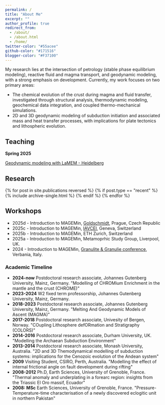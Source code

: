 ```yaml
---
permalink: /
title: "About Me"
excerpt: ""
author_profile: true
redirect_from: 
  - /about/
  - /about.html
  - /home/
twitter-color: "#55acee"
github-color: "#171516"
blogger-color: "#F37100"
---
```


My research lies at the intersection of petrology (stable phase equilibrium modeling), reactive fluid and magma transport, and geodynamic modeling, with a strong emphasis on development. Currently, my work focuses on two primary areas:

* The chemical evolution of the crust during magma and fluid transfer, investigated through structural analysis, thermodynamic modeling, geochemical data integration, and coupled thermo-mechanical simulations.
* 2D and 3D geodynamic modeling of subduction initiation and associated mass and heat transfer processes, with implications for plate tectonics and lithospheric evolution.

## Teaching

**Spring 2025**

[Geodynamic modeling with LaMEM - Heidelberg](https://github.com/NicolasRiel/Heidelberg_LaMEM_course)

## Research

{% for post in site.publications reversed %}
  {% if post.type == "recent" %}
    {% include archive-single.html %}
  {% endif %}
{% endfor %}

## Workshops

* 2025d - Introduction to MAGEMin, [Goldschmidt](https://conf.goldschmidt.info/goldschmidt/2025/meetingapp.cgi/Session/7480), Prague, Czech Republic
* 2025c - Introduction to MAGEMin, [IAVCEI](https://sa2025.iavceivolcano.org/workshop-14/), Geneva, Switzerland
* 2025b - Introduction to MAGEMin, ETH Zurich, Switzerland
* 2025a - Introduction to MAGEMin, Metamoprhic Study Group, Liverpool, UK.
* 2024 - Introduction to MAGEMin, [Granulite & Granulie conference](https://granulites2024.sfmc-fr.org/), Verbania, Italy.


### Academic Timeline

* **2024-now** Postdoctoral research associate, Johannes Gutenberg University, Mainz, Germany. "Modelling of CHROMium Enrichment in the mantle and the crust (CHROME)"
* **2023-2024** W2 fixed term professorship, Johannes Gutenberg University, Mainz, Germany. 
* **2018-2023** Postdoctoral research associate, Johannes Gutenberg University, Mainz, Germany. "Melting And Geodynamic Models of Ascent (MAGMA)"
* **2017-2018** Postdoctoral research associate, Univesity of Bergen, Norway. "COupling Lithosphere defORmation and Stratigraphy (COLORS)"
* **2014-2016** Postdoctoral research associate, Durham University, UK. "Modelling the Archaean Subduction Environment"
* **2013-2014** Postdoctoral research associate, Monash University, Australia. "2D and 3D Themodynamical modelling of subduction systems: implications for the Cenozoic evolution of the Andean system"
* **2009** Visiting Student, CSIRO, Perth, Australia. "Modelling the effect of internal frictional angle on fault development during rifting"
* **2008-2012** Ph.D, Earth Sciences, University of Grenoble, France. "Thermal anomaly and underplating in a forearc region: insights from the Triassic El Oro massif, Ecuador"
* **2008: MSc** Earth Sciences, University of Grenoble, France. "Pressure-Temperature-time characterisation of a newly discovered eclogitic unit in northern Pakistan"
  
<!-- <iframe width="300" src="LINK" title="YouTube video player" frameborder="0" allow="accelerometer; clipboard-write; encrypted-media; gyroscope; picture-in-picture" allowfullscreen></iframe> -->
